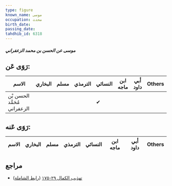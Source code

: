 ```yaml
---
type: figure
known_name: موسى
occupation: محدث
birth_date:
passing_date:
tahdhib_id: 6318
---
```

##### موسى عن الحسن بن محمد الزعفراني

## رَوَى عَن:
| الاسم                        | البخاري | مسلم | الترمذي | النسائي | ابن ماجه | أبي داود | Others |
| ---------------------------- | ------- | ---- | ------- | ------- | -------- | -------- | ------ |
| الحسن بْن مُحَمَّد الزعفراني |         |      |         | ✔       |          |          |        |
## رَوَى عَنه:
| الاسم | البخاري | مسلم | الترمذي | النسائي | ابن ماجه | أبي داود | Others |
| ----- | ------- | ---- | ------- | ------- | -------- | -------- | ------ |
## مراجع
- [تهذيب الكمال ٢٩-١٧٥](obsidian://open?vault=Tahdhib-al-Kamal&file=Figures/٦٣١٨-موسى%20عن%20الحسن%20بن%20محمد%20الزعفراني) ([رابط الشاملة](https://shamela.ws/book/3722/15746))